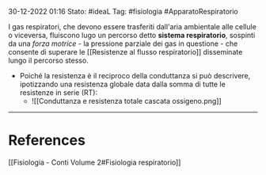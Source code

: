 30-12-2022 01:16
Stato: #ideaL
Tag: #fisiologia #ApparatoRespiratorio 

I gas respiratori, che devono essere trasferiti dall'aria ambientale alle cellule o viceversa, fluiscono lugo un percorso detto **sistema respiratorio**, sospinti da una *forza motrice* - la pressione parziale dei gas in questione - che consente di superare le [[Resistenze al flusso respiratorio]] disseminate lungo il percorso stesso.

- Poiché la resistenza è il reciproco della conduttanza si può descrivere, ipotizzando una resistenza globale data dalla somma di tutte le resistenze in serie (RT):
    - ![[Conduttanza e resistenza totale cascata ossigeno.png]] 

---
# References 
[[Fisiologia  - Conti Volume 2#Fisiologia respiratorio]]